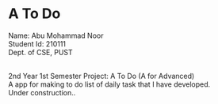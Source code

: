 # A To Do

Name: Abu Mohammad Noor <br>
Student Id: 210111 <br>
Dept. of CSE, PUST <br> <br>

2nd Year 1st Semester Project: A To Do (A for Advanced) <br>
A app for making to do list of daily task that I have developed. <br>
Under construction..
